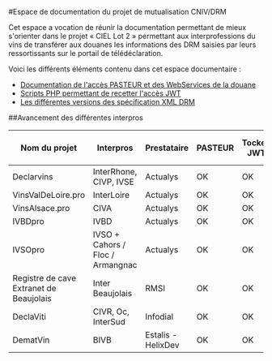 #Espace de documentation du projet de mutualisation CNIV/DRM

Cet espace a vocation de réunir la documentation permettant de mieux s'orienter dans le projet « CIEL Lot 2 » permettant aux interprofessions du vins de transférer aux douanes les informations des DRM saisies par leurs ressortissants sur le portail de télédéclaration.

Voici les différents éléments contenu dans cet espace documentaire :
 - [Documentation de l'accès PASTEUR et des WebServices de la douane](webservice-douanes/)
 - [Scripts PHP permettant de recetter l'accès JWT](oauth/)
 - [Les différentes versions des spécification XML DRM](webservice-douanes/DRMXML)

##Avancement des différentes interpros

| Nom du projet | Interpros       | Prestataire |  PASTEUR | Tocken JWT  | XML DRM recetté | SEED | XML en Prod | Retour XML | URL du projet | 
|---------------|-----------------|-------------|----------|-------------|-----------------|------|-------------|------------|---------------|
| Declarvins    | InterRhone, CIVP, IVSE | Actualys | OK   | OK          | OK              | OK   |             |            | [declarvins.net](http://declarvins.net/) |
| VinsValDeLoire.pro | InterLoire         | Actualys | OK  | OK          | OK              | OK   |             |            | [vinsvaldeloire.pro](http://vinsvaldeloire.pro) |
| VinsAlsace.pro| CIVA                   | Actualys | OK   | OK          | OK              | OK   |             |            | [vinsalsace.pro](http://vinsalsace.pro)  |
| IVBDpro       | IVBD                   | Actualys | OK   | OK          |                 | OK   |             |            | [ivbdpro.fr](http://ivbdpro.fr) |
| IVSOpro       | IVSO + Cahors / Floc / Armangnac| Actualys |OK| OK     |                 | OK   |             |            | [ivsopro.com](http://ivsopro.com) |
| Registre de cave Extranet de Beaujolais | Inter Beaujolais | RMSI| OK |OK|Acces fonctionnel| OK |             |            | [ivsopro.com](http://ivsopro.com)  |
| DeclaViti     | CIVR, Oc, InterSud     | Infodial | OK    |   OK       |       OK       |  OK   |             |            | [declaviti.fr](https://declaviti.fr/)|
| DematVin      | BIVB             | Estalis - HelixDev|OK | OK          |                 |      |             |            | 
